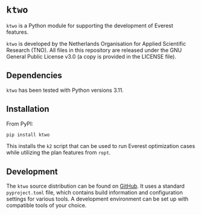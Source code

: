 # `ktwo`
`ktwo` is a Python module for supporting the development of Everest features.

`ktwo` is developed by the Netherlands Organisation for Applied Scientific
Research (TNO). All files in this repository are released under the GNU General
Public License v3.0 (a copy is provided in the LICENSE file).


## Dependencies
`ktwo` has been tested with Python versions 3.11.


## Installation
From PyPI:
```bash
pip install ktwo
```

This installs the `k2` script that can be used to run Everest optimization cases
while utilizing the plan features from `ropt`.

## Development
The `ktwo` source distribution can be found on
[GitHub](https://github.com/tno-ropt/ktwo). It uses a standard `pyproject.toml`
file, which contains build information and configuration settings for various
tools. A development environment can be set up with compatible tools of your
choice.
